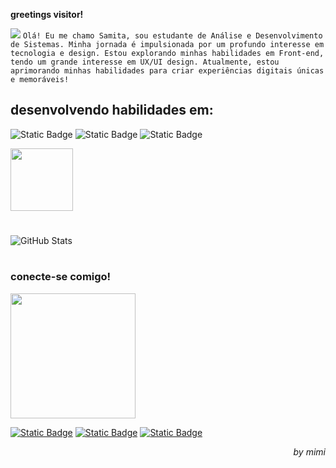 <b>greetings visitor!</b> 

<img src="https://33.media.tumblr.com/9399e5e1fa6f95c895a501b8226121bd/tumblr_nr4f0wy65q1updbngo1_250.gif"> ``Olá! Eu me chamo Samita, sou estudante de Análise e Desenvolvimento de Sistemas. Minha jornada é impulsionada por um profundo interesse em tecnologia e design. Estou explorando minhas habilidades em Front-end, tendo um grande interesse em UX/UI design. Atualmente, estou aprimorando minhas habilidades para criar experiências digitais únicas e memoráveis! ``

## desenvolvendo habilidades em: 
 
![Static Badge](https://img.shields.io/badge/HTML-pink?style=flat)
![Static Badge](https://img.shields.io/badge/CSS-pink?style=flat)
![Static Badge](https://img.shields.io/badge/JAVASCRIPT-pink?style=flat) <p align="left"><img src="https://i.gifer.com/4tyo.gif" width="100" height="100"></p>

#

![GitHub Stats](https://github-readme-stats.vercel.app/api?username=samitanunes&theme=transparent&bg_color=000&border_color=FFC0CB&show_icons=true&icon_color=FFC0CB&title_color=FFC0CB&text_color=F7F7F7)
#
### conecte-se comigo!

<img src="https://i.pinimg.com/736x/aa/b8/9f/aab89f5722f570f66fde3f6636f443c7.jpg" width="200" height="200">

 [![Static Badge](https://img.shields.io/badge/LINKEDIN-black?style=flat)](https://www.linkedin.com/in/samitanunes)
 [![Static Badge](https://img.shields.io/badge/INSTAGRAM-black?style=flat)](https://www.instagram.com/samitanunes)
 [![Static Badge](https://img.shields.io/badge/GITHUB-black?style=flat)](https://github.com/samitanunes) 

<p align="right"><i>by mimi</i></p>
